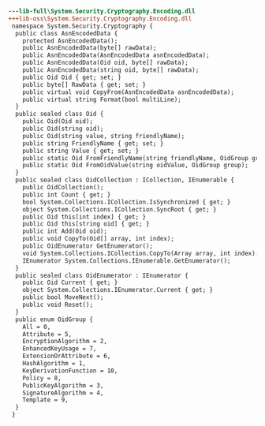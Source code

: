 ﻿```diff
---lib-full\System.Security.Cryptography.Encoding.dll
+++lib-oss\System.Security.Cryptography.Encoding.dll
 namespace System.Security.Cryptography {
  public class AsnEncodedData {
    protected AsnEncodedData();
    public AsnEncodedData(byte[] rawData);
    public AsnEncodedData(AsnEncodedData asnEncodedData);
    public AsnEncodedData(Oid oid, byte[] rawData);
    public AsnEncodedData(string oid, byte[] rawData);
    public Oid Oid { get; set; }
    public byte[] RawData { get; set; }
    public virtual void CopyFrom(AsnEncodedData asnEncodedData);
    public virtual string Format(bool multiLine);
  }
  public sealed class Oid {
    public Oid(Oid oid);
    public Oid(string oid);
    public Oid(string value, string friendlyName);
    public string FriendlyName { get; set; }
    public string Value { get; set; }
    public static Oid FromFriendlyName(string friendlyName, OidGroup group);
    public static Oid FromOidValue(string oidValue, OidGroup group);
  }
  public sealed class OidCollection : ICollection, IEnumerable {
    public OidCollection();
    public int Count { get; }
    bool System.Collections.ICollection.IsSynchronized { get; }
    object System.Collections.ICollection.SyncRoot { get; }
    public Oid this[int index] { get; }
    public Oid this[string oid] { get; }
    public int Add(Oid oid);
    public void CopyTo(Oid[] array, int index);
    public OidEnumerator GetEnumerator();
    void System.Collections.ICollection.CopyTo(Array array, int index);
    IEnumerator System.Collections.IEnumerable.GetEnumerator();
  }
  public sealed class OidEnumerator : IEnumerator {
    public Oid Current { get; }
    object System.Collections.IEnumerator.Current { get; }
    public bool MoveNext();
    public void Reset();
  }
  public enum OidGroup {
    All = 0,
    Attribute = 5,
    EncryptionAlgorithm = 2,
    EnhancedKeyUsage = 7,
    ExtensionOrAttribute = 6,
    HashAlgorithm = 1,
    KeyDerivationFunction = 10,
    Policy = 8,
    PublicKeyAlgorithm = 3,
    SignatureAlgorithm = 4,
    Template = 9,
  }
 }
```
